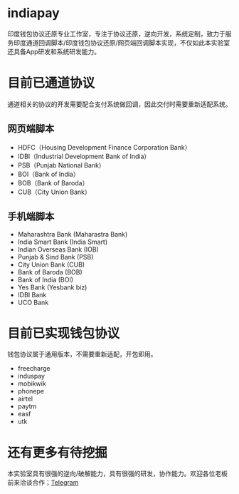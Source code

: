 # indiapay

印度钱包协议还原专业工作室，专注于协议还原，逆向开发，系统定制，致力于服务印度通道回调脚本/印度钱包协议还原/网页端回调脚本实现，不仅如此本实验室还具备App研发和系统研发能力。

# 目前已通道协议

通道相关的协议的开发需要配合支付系统做回调，因此交付时需要重新适配系统。

## 网页端脚本

- HDFC（Housing Development Finance Corporation Bank）
- IDBI（Industrial Development Bank of India）
- PSB（Punjab National Bank）
- BOI（Bank of India）
- BOB（Bank of Baroda）
- CUB（City Union Bank）

## 手机端脚本

- Maharashtra Bank (Maharastra Bank)
- India Smart Bank (India Smart)
- Indian Overseas Bank (IOB)
- Punjab & Sind Bank (PSB)
- City Union Bank (CUB)
- Bank of Baroda (BOB)
- Bank of India (BOI)
- Yes Bank (Yesbank biz)
- IDBI Bank
- UCO Bank

# 目前已实现钱包协议

钱包协议属于通用版本，不需要重新适配，开包即用。

- freecharge
- induspay
- mobikwik
- phonepe
- airtel
- paytm
- easf
- utk

# 还有更多有待挖掘

本实验室具有很强的逆向/破解能力，具有很强的研发，协作能力。欢迎各位老板前来洽谈合作；[Telegram](https://t.me/CeciliaFuller2003)

